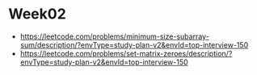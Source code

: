 # Week02

- https://leetcode.com/problems/minimum-size-subarray-sum/description/?envType=study-plan-v2&envId=top-interview-150
- https://leetcode.com/problems/set-matrix-zeroes/description/?envType=study-plan-v2&envId=top-interview-150
